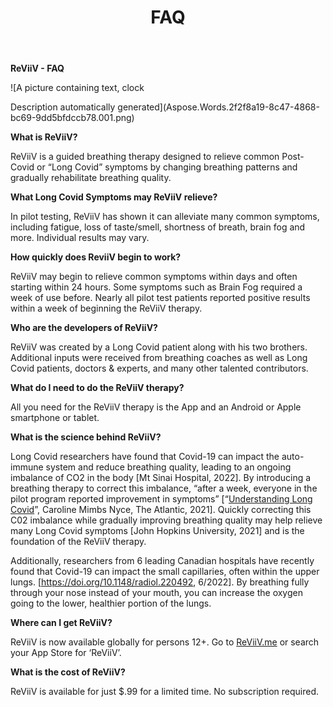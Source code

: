 ﻿---
layout: page
title: FAQ
include_in_header: true
---

**ReViiV  -  FAQ**

![A picture containing text, clock

Description automatically generated](Aspose.Words.2f2f8a19-8c47-4868-bc69-9dd5bfdccb78.001.png)

**What is ReViiV?**

ReViiV is a guided breathing therapy designed to relieve common Post-Covid or “Long Covid” symptoms by changing breathing patterns and gradually rehabilitate breathing quality.

**What Long Covid Symptoms may ReViiV relieve?**

In pilot testing, ReViiV has shown it can alleviate many common symptoms, including fatigue, loss of taste/smell, shortness of breath, brain fog and more.  Individual results may vary.

**How quickly does ReviiV begin to work?**

ReViiV may begin to relieve common symptoms within days and often starting within 24 hours.  Some symptoms such as Brain Fog required a week of use before.  Nearly all pilot test patients reported positive results within a week of beginning the ReViiV therapy.

**Who are the developers of ReViiV?**

ReViiV was created by a Long Covid patient along with his two brothers.  Additional inputs were received from breathing coaches as well as Long Covid patients, doctors & experts, and many other talented contributors.

**What do I need to do the ReViiV therapy?**

All you need for the ReViiV therapy is the App and an Android or Apple smartphone or tablet.  

**What is the science behind ReViiV?**

Long Covid researchers have found that Covid-19 can impact the auto-immune system and reduce breathing quality, leading to an ongoing imbalance of CO2 in the body [Mt Sinai Hospital, 2022].  By introducing a breathing therapy to correct this imbalance, “after a week, everyone in the pilot program reported improvement in symptoms” [“[Understanding Long Covid](https://www.theatlantic.com/newsletters/archive/2021/03/atlantic-daily-understanding-long-covid/618232/)”, Caroline Mimbs Nyce, The Atlantic, 2021].   Quickly correcting this C02 imbalance while gradually improving breathing quality may help relieve many Long Covid symptoms [John Hopkins University, 2021] and is the foundation of the ReViiV therapy.

Additionally, researchers from 6 leading Canadian hospitals have recently found that Covid-19 can impact the small capillaries, often within the upper lungs. [<https://doi.org/10.1148/radiol.220492>, 6/2022].   By breathing fully through your nose instead of your mouth, you can increase the oxygen going to the lower, healthier portion of the lungs.  


**Where can I get ReViiV?**

ReViiV is now available globally for persons 12+.  Go to [ReViiV.me](https://reviiv.me) or search your App Store for ‘ReViiV’.  


**What is the cost of ReViiV?**

ReViiV is available for just $.99 for a limited time.  No subscription required.


